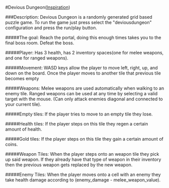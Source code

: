 #Devious Dungeon([Inspiration](https://sludgelife.fandom.com/wiki/Crypt_Creeper))

###Description:
Devious Dungeon is a randomly generated grid based puzzle game. To run the game just press select the
"deviousdungeon" configuration and press the run/play button.

#####The goal:
Reach the portal, doing this enough times takes you to the final boss room. Defeat the boss.

#####Player: 
Has 3 health, has 2 inventory spaces(one for melee weapons, and one for ranged weapons).

#####Movement: 
WASD keys allow the player to move left, right, up, and down on the board. Once the player moves to another tile that
previous tile becomes empty

#####Weapons: 
Melee weapons are used automatically when walking to an enemy tile. Ranged weapons can be used at any time by 
selecting a valid target with the mouse.
(Can only attack enemies diagonal and connected to your current tile).

#####Empty tiles: 
If the player tries to move to an empty tile they lose.

#####Health tiles: 
If the player steps on this tile they regen a certain amount of health.

#####Gold tiles: 
If the player steps on this tile they gain a certain amount of coins.

#####Weapon Tiles: 
When the player steps onto an weapon tile they pick up said weapon. If they already have that type of
 weapon in their inventory then the previous weapon gets replaced by the new weapon.

#####Enemy Tiles: 
When the player moves onto a cell with an enemy they take health damage according to 
(enemy_damage - melee_weapon_value).